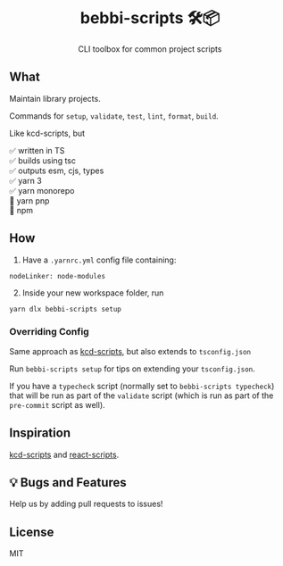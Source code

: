<div align="center">
<h1>bebbi-scripts 🛠📦</h1>

<p>CLI toolbox for common project scripts</p>
</div>

## What

Maintain library projects.

Commands for `setup`, `validate`, `test`, `lint`, `format`, `build`.

Like kcd-scripts, but

✅ written in TS<br />
✅ builds using tsc<br />
✅ outputs esm, cjs, types<br />
✅ yarn 3<br />
✅ yarn monorepo<br />
🚫 yarn pnp<br />
🚫 npm

## How

1. Have a `.yarnrc.yml` config file containing:

```
nodeLinker: node-modules
```

2. Inside your new workspace folder, run

```sh
yarn dlx bebbi-scripts setup
```

### Overriding Config

Same approach as [kcd-scripts](https://github.com/kentcdodds/kcd-scripts#overriding-config), but also extends to `tsconfig.json`

Run `bebbi-scripts setup` for tips on extending your `tsconfig.json`.

If you have a `typecheck` script (normally set to `bebbi-scripts typecheck`)
that will be run as part of the `validate` script (which is run as part of the `pre-commit` script as well).

## Inspiration

[kcd-scripts](https://github.com/kentcdodds/kcd-scripts) and [react-scripts](https://github.com/facebook/create-react-app/tree/main/packages/react-scripts).

## 💡 Bugs and Features

Help us by adding pull requests to issues!

## License

MIT
